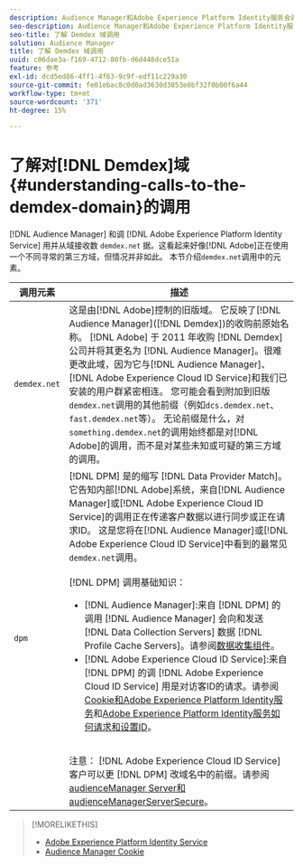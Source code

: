 ```yaml
---
description: Audience Manager和Adobe Experience Platform Identity服务会调用demdex.net域并从中接收数据。 这看起来像Adobe在与一个不同寻常的第三方领域合作，但情况并非如此。 本节介绍demdex.net调用中的元素。
seo-description: Audience Manager和Adobe Experience Platform Identity服务会调用demdex.net域并从中接收数据。 这看起来像Adobe在与一个不同寻常的第三方领域合作，但情况并非如此。 本节介绍demdex.net调用中的元素。
seo-title: 了解 Demdex 域调用
solution: Audience Manager
title: 了解 Demdex 域调用
uuid: c06dae3a-f169-4712-80fb-d6d448dce51a
feature: 参考
exl-id: dcd5ed86-4ff1-4f63-9c9f-edf11c229a30
source-git-commit: fe01ebac8c0d0ad3630d3853e0bf32f0b00f6a44
workflow-type: tm+mt
source-wordcount: '371'
ht-degree: 15%

---
```


# 了解对[!DNL Demdex]域{#understanding-calls-to-the-demdex-domain}的调用

[!DNL Audience Manager] 和调 [!DNL Adobe Experience Platform Identity Service] 用并从域接收数 `demdex.net` 据。这看起来好像[!DNL Adobe]正在使用一个不同寻常的第三方域，但情况并非如此。 本节介绍`demdex.net`调用中的元素。

| 调用元素 | 描述 |
|---|---|
| `demdex.net` | 这是由[!DNL Adobe]控制的旧版域。 它反映了[!DNL Audience Manager]([!DNL Demdex])的收购前原始名称。 [!DNL Adobe] 于 2011 年收购 [!DNL Demdex] 公司并将其更名为 [!DNL Audience Manager]。很难更改此域，因为它与[!DNL Audience Manager]、[!DNL Adobe Experience Cloud ID Service]和我们已安装的用户群紧密相连。 您可能会看到附加到旧版`demdex.net`调用的其他前缀（例如`dcs.demdex.net`、`fast.demdex.net`等）。 无论前缀是什么，对`something.demdex.net`的调用始终都是对[!DNL Adobe]的调用，而不是对某些未知或可疑的第三方域的调用。 |
| `dpm` | [!DNL DPM] 是的缩写 [!DNL Data Provider Match]。它告知内部[!DNL Adobe]系统，来自[!DNL Audience Manager]或[!DNL Adobe Experience Cloud ID Service]的调用正在传递客户数据以进行同步或正在请求ID。 这是您将在[!DNL Audience Manager]或[!DNL Adobe Experience Cloud ID Service]中看到的最常见`demdex.net`调用。 <br><br>[!DNL DPM] 调用基础知识： <ul><li>[!DNL Audience Manager]:来自 [!DNL DPM] 的调用 [!DNL Audience Manager] 会向和发送 [!DNL Data Collection Servers] 数据 [!DNL Profile Cache Servers]。请参阅[数据收集组件](../reference/system-components/components-data-collection.md)。</li><li>[!DNL Adobe Experience Cloud ID Service]:来自 [!DNL DPM] 的调 [!DNL Adobe Experience Cloud ID Service] 用是对访客ID的请求。请参阅[Cookie和Adobe Experience Platform Identity服务](https://docs.adobe.com/content/help/zh-Hans/id-service/using/intro/cookies.html)和[Adobe Experience Platform Identity服务如何请求和设置ID](https://docs.adobe.com/content/help/en/id-service/using/intro/id-request.html)。</li></ul><br>注意： [!DNL Adobe Experience Cloud ID Service] 客户可以更 [!DNL DPM] 改域名中的前缀。请参阅[audienceManager Server和audienceManagerServerSecure](https://docs.adobe.com/content/help/en/id-service/using/id-service-api/configurations/subdomain-config.html)。 |

>[!MORELIKETHIS]
>
>* [Adobe Experience Platform Identity Service](https://docs.adobe.com/content/help/en/id-service/using/home.html)
>* [Audience Manager Cookie](https://docs.adobe.com/content/help/zh-Hans/core-services/interface/ec-cookies/cookies-am.html)

